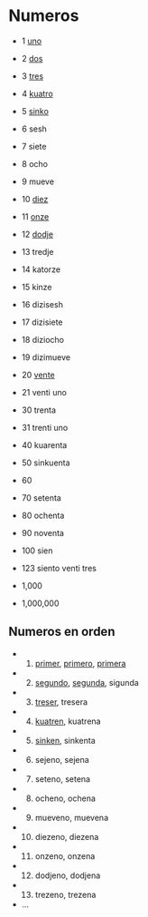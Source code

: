 # Numeros

* 1 [uno](/words/ladino/uno)
* 2 [dos](/words/ladino/dos)
* 3 [tres](/words/ladino/tres)
* 4 [kuatro](/words/ladino/kuatro)
* 5 [sinko](/words/ladino/sinko)
* 6 sesh
* 7 siete
* 8 ocho
* 9 mueve
* 10 [diez](/words/ladino/diez)

* 11 [onze](/words/ladino/onze)
* 12 [dodje](/words/ladino/dodje)
* 13 tredje
* 14 katorze
* 15 kinze
* 16 dizisesh
* 17 dizisiete
* 18 diziocho
* 19 dizimueve
* 20 [vente](/words/ladino/vente)

* 21  venti uno
* 30  trenta
* 31  trenti uno
* 40  kuarenta
* 50  sinkuenta
* 60
* 70  setenta
* 80  ochenta
* 90  noventa
* 100 sien
* 123 siento venti tres

* 1,000
* 1,000,000

## Numeros en orden

* 1. [primer](/words/ladino/primer), [primero](/words/ladino/primero), [primera](/words/ladino/primera)
* 2. [segundo](/words/ladino/segundo), [segunda](/words/ladino/segunda), sigunda
* 3. [treser](/words/ladino/treser), tresera
* 4. [kuatren](/words/ladino/kuatren), kuatrena
* 5. [sinken](/words/ladino/sinken), sinkenta
* 6. sejeno, sejena
* 7. seteno, setena
* 8. ocheno, ochena
* 9. mueveno, muevena
* 10. diezeno, diezena
* 11. onzeno, onzena
* 12. dodjeno, dodjena
* 13. trezeno, trezena
* ...

